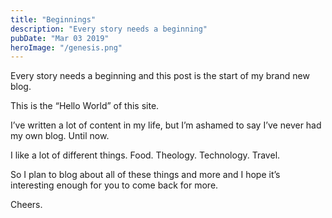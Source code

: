 ```yaml
---
title: "Beginnings"
description: "Every story needs a beginning"
pubDate: "Mar 03 2019"
heroImage: "/genesis.png"
---
```


Every story needs a beginning and this post is the start of my brand new blog.

This is the “Hello World” of this site.

I’ve written a lot of content in my life, but I’m ashamed to say I’ve never had my own blog. Until now.

I like a lot of different things. Food. Theology. Technology. Travel.

So I plan to blog about all of these things and more and I hope it’s interesting enough for you to come back for more.

Cheers.
